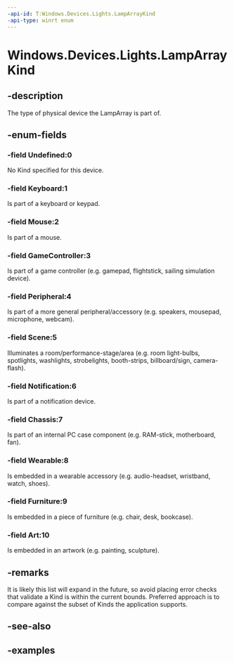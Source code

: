 ```yaml
---
-api-id: T:Windows.Devices.Lights.LampArrayKind
-api-type: winrt enum
---
```


<!-- Enumeration syntax.
public enum LampArrayKind : int 
-->

# Windows.Devices.Lights.LampArrayKind

## -description
The type of physical device the LampArray is part of.

## -enum-fields
### -field Undefined:0
No Kind specified for this device.

### -field Keyboard:1
Is part of a keyboard or keypad.

### -field Mouse:2
Is part of a mouse.

### -field GameController:3
Is part of a game controller (e.g. gamepad, flightstick, sailing simulation device).

### -field Peripheral:4
Is part of a more general peripheral/accessory (e.g. speakers, mousepad, microphone, webcam).

### -field Scene:5
Illuminates a room/performance-stage/area (e.g. room light-bulbs, spotlights, washlights, strobelights, booth-strips, billboard/sign, camera-flash).

### -field Notification:6
Is part of a notification device.

### -field Chassis:7
Is part of an internal PC case component (e.g. RAM-stick, motherboard, fan).

### -field Wearable:8
Is embedded in a wearable accessory (e.g. audio-headset, wristband, watch, shoes).

### -field Furniture:9
Is embedded in a piece of furniture (e.g. chair, desk, bookcase).

### -field Art:10
Is embedded in an artwork (e.g. painting, sculpture).

## -remarks
It is likely this list will expand in the future, so avoid placing error checks that validate a Kind is within the current bounds. Preferred approach is to compare against the subset of Kinds the application supports.

## -see-also

## -examples

